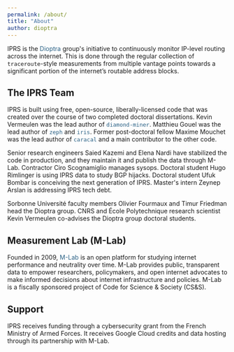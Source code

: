 ```yaml
---
permalink: /about/
title: "About"
author: dioptra
---
```


<style>
/* More specific selectors to override minimal-mistakes */

/* Remove the non-breaking spaces that minimal-mistakes adds to code elements */
.page__content :not(pre)>code::before,
.page__content :not(pre)>code::after {
  content: "" !important;
}

/* Remove background from code elements */
code {
  background: none !important;
  font-size: 0.9em !important; /* slightly smaller than the surrounding text */
}

/* Custom link styling */
a.iprs-hover-link {
  text-decoration: none !important;
  color: rgb(43, 98, 134);
  background: none !important;
  border-radius: 3px;
  transition: color 0.2s, text-decoration 0.2s;
  padding: 0;
}

a.iprs-hover-link:hover,
a.iprs-hover-link:focus {
  text-decoration: underline !important;
}
</style>

IPRS is the <a class="iprs-hover-link" href="https://dioptra.io/" target="_blank" rel="noopener">Dioptra</a> group's initiative to continuously monitor IP-level routing across the internet. 
This is done through the regular collection of `traceroute`-style measurements from multiple vantage points towards a significant portion of the internet’s routable address blocks.

## The IPRS Team

IPRS is built using free, open-source, liberally-licensed code that was created over the course of two completed doctoral dissertations. 
Kevin Vermeulen was the lead author of <a class="iprs-hover-link" href="https://github.com/dioptra-io/diamond-miner" target="_blank" rel="noopener"><code>diamond-miner</code></a>.
Matthieu Gouel was the lead author of <a class="iprs-hover-link" href="https://github.com/dioptra-io/zeph" target="_blank" rel="noopener"><code>zeph</code></a> and <a class="iprs-hover-link" href="https://github.com/dioptra-io/iris" target="_blank" rel="noopener"><code>iris</code></a>.
Former post-doctoral fellow Maxime Mouchet was the lead author of <a class="iprs-hover-link" href="https://github.com/dioptra-io/caracal" target="_blank" rel="noopener"><code>caracal</code></a> and a main contributor to the other code.

Senior research engineers Saied Kazemi and Elena Nardi have stabilized the code in production, and they maintain it and publish the data through M-Lab.
Contractor Ciro Scognamiglio manages sysops.
Doctoral student Hugo Rimlinger is using IPRS data to study BGP hijacks.
Doctoral student Ufuk Bombar is conceiving the next generation of IPRS.
Master's intern Zeynep Arslan is addressing IPRS tech debt.

Sorbonne Université faculty members Olivier Fourmaux and Timur Friedman head the Dioptra group. CNRS and École Polytechnique research scientist Kevin Vermeulen co-advises the Dioptra group doctoral students.

## Measurement Lab (M-Lab)

Founded in 2009, <a class="iprs-hover-link" href="https://www.measurementlab.net/" target="_blank" rel="noopener">M-Lab</a> is an open platform for studying internet performance and neutrality over time.
M-Lab provides public, transparent data to empower researchers, policymakers, and open internet advocates to make informed decisions about internet infrastructure and policies. 
M-Lab is a fiscally sponsored project of Code for Science & Society (CS&S).

## Support

 IPRS receives funding through a cybersecurity grant from the French Ministry of Armed Forces. 
 It receives Google Cloud credits and data hosting through its partnership with M-Lab.
